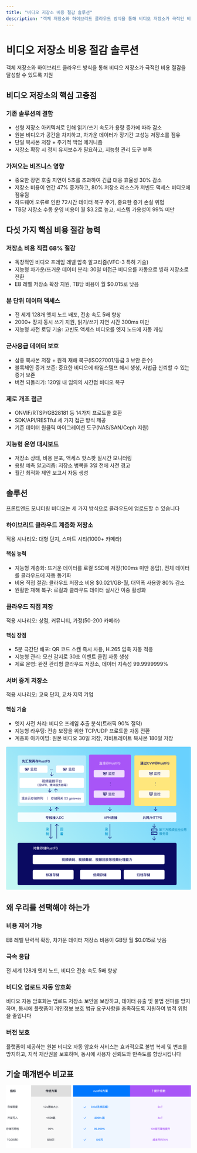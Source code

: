 ```yaml
---
title: "비디오 저장소 비용 절감 솔루션"
description: "객체 저장소와 하이브리드 클라우드 방식을 통해 비디오 저장소가 극적인 비용 절감을 달성할 수 있도록 지원"
---
```


# 비디오 저장소 비용 절감 솔루션

객체 저장소와 하이브리드 클라우드 방식을 통해 비디오 저장소가 극적인 비용 절감을 달성할 수 있도록 지원

## 비디오 저장소의 핵심 고충점

### 기존 솔루션의 결함

- 선형 저장소 아키텍처로 인해 읽기/쓰기 속도가 용량 증가에 따라 감소
- 원본 비디오가 공간을 차지하고, 차가운 데이터가 장기간 고성능 저장소를 점유
- 단일 복사본 저장 + 주기적 백업 메커니즘
- 저장소 확장 시 정지 유지보수가 필요하고, 지능형 관리 도구 부족

### 가져오는 비즈니스 영향

- 중요한 장면 호출 지연이 5초를 초과하여 긴급 대응 효율성 30% 감소
- 저장소 비용이 연간 47% 증가하고, 80% 저장소 리소스가 저빈도 액세스 비디오에 점유됨
- 하드웨어 오류로 인한 72시간 데이터 복구 주기, 중요한 증거 손실 위험
- TB당 저장소 수동 운영 비용이 월 $3.2로 높고, 시스템 가용성이 99% 미만

## 다섯 가지 핵심 비용 절감 능력

### 저장소 비용 직접 68% 절감

- 독창적인 비디오 프레임 레벨 압축 알고리즘(VFC-3 특허 기술)
- 지능형 차가운/뜨거운 데이터 분리: 30일 미접근 비디오를 자동으로 빙하 저장소로 전환
- EB 레벨 저장소 확장 지원, TB당 비용이 월 $0.015로 낮음

### 분 단위 데이터 액세스

- 전 세계 128개 엣지 노드 배포, 전송 속도 5배 향상
- 2000+ 장치 동시 쓰기 지원, 읽기/쓰기 지연 시간 300ms 미만
- 지능형 사전 로딩 기술: 고빈도 액세스 비디오를 엣지 노드에 자동 캐싱

### 군사용급 데이터 보호

- 삼중 복사본 저장 + 원격 재해 복구(ISO27001/등급 3 보안 준수)
- 블록체인 증거 보존: 중요한 비디오에 타임스탬프 해시 생성, 사법급 신뢰할 수 있는 증거 보존
- 버전 되돌리기: 120일 내 임의의 시간점 비디오 복구

### 제로 개조 접근

- ONVIF/RTSP/GB28181 등 14가지 프로토콜 호환
- SDK/API/RESTful 세 가지 접근 방식 제공
- 기존 데이터 원클릭 마이그레이션 도구(NAS/SAN/Ceph 지원)

### 지능형 운영 대시보드

- 저장소 상태, 비용 분포, 액세스 핫스팟 실시간 모니터링
- 용량 예측 알고리즘: 저장소 병목을 3일 전에 사전 경고
- 월간 최적화 제안 보고서 자동 생성

## 솔루션

프론트엔드 모니터링 비디오는 세 가지 방식으로 클라우드에 업로드할 수 있습니다

### 하이브리드 클라우드 계층화 저장소

적용 시나리오: 대형 단지, 스마트 시티(1000+ 카메라)

#### 핵심 능력

- 지능형 계층화: 뜨거운 데이터를 로컬 SSD에 저장(100ms 미만 응답), 전체 데이터를 클라우드에 자동 동기화
- 비용 직접 절감: 클라우드 저장소 비용 $0.021/GB-월, 대역폭 사용량 80% 감소
- 원활한 재해 복구: 로컬과 클라우드 데이터 실시간 이중 활성화

### 클라우드 직접 저장

적용 시나리오: 상점, 커뮤니티, 가정(50-200 카메라)

#### 핵심 장점

- 5분 극간단 배포: QR 코드 스캔 즉시 사용, H.265 압축 자동 적응
- 지능형 관리: 모션 감지로 30초 이벤트 클립 자동 생성
- 제로 운영: 완전 관리형 클라우드 저장소, 데이터 지속성 99.9999999%

### 서버 중계 저장소

적용 시나리오: 교육 단지, 교차 지역 기업

#### 핵심 기술

- 엣지 사전 처리: 비디오 프레임 추출 분석(트래픽 90% 절약)
- 지능형 라우팅: 전송 보장을 위한 TCP/UDP 프로토콜 자동 전환
- 계층화 아카이빙: 원본 비디오 30일 저장, 저비트레이트 복사본 180일 저장

![비디오 저장소 솔루션 아키텍처 다이어그램](./images/solution.png)

## 왜 우리를 선택해야 하는가

### 비용 제어 가능

EB 레벨 탄력적 확장, 차가운 데이터 저장소 비용이 GB당 월 $0.015로 낮음

### 극속 응답

전 세계 128개 엣지 노드, 비디오 전송 속도 5배 향상

### 비디오 업로드 자동 암호화

비디오 자동 암호화는 업로드 저장소 보안을 보장하고, 데이터 유출 및 불법 전파를 방지하며, 동시에 플랫폼이 개인정보 보호 법규 요구사항을 충족하도록 지원하여 법적 위험을 줄입니다

### 버전 보호

플랫폼이 제공하는 원본 비디오 자동 암호화 서비스는 효과적으로 불법 복제 및 변조를 방지하고, 지적 재산권을 보호하며, 동시에 사용자 신뢰도와 만족도를 향상시킵니다

## 기술 매개변수 비교표

![기술 매개변수 비교표](./images/params.png)
